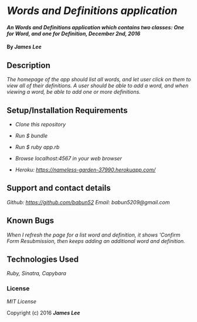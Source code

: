 # _Words and Definitions application_

#### _An Words and Definitions application which contains two classes: One for Word, and one for Definition, December 2nd, 2016_

#### By _**James Lee**_

## Description

_The homepage of the app should list all words, and let user click on them to view all of their definitions. A user should be able to add a word, and when viewing a word, be able to add one or more definitions._

## Setup/Installation Requirements

* _Clone this repository_
* _Run $ bundle_
* _Run $ ruby app.rb_
* _Browse localhost:4567 in your web browser_

* _Heroku: https://nameless-garden-37990.herokuapp.com/_

## Support and contact details

_Github: https://github.com/babun52_
_Email: babun5209@gmail.com_

## Known Bugs

_When I refresh the page for a list word and definition, it shows 'Confirm Form Resubmission, then keeps adding an additional word and definition._

## Technologies Used

_Ruby, Sinatra, Capybara_

### License

*MIT License*

Copyright (c) 2016 **_James Lee_**

